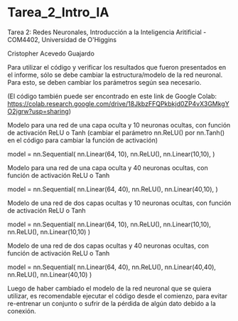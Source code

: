 # Tarea_2_Intro_IA

Tarea 2: Redes Neuronales, Introducción a la Inteligencia Aritificial - COM4402, Universidad de O'Higgins

Cristopher Acevedo Guajardo

Para utilizar el código y verificar los resultados que fueron presentados en el informe, sólo se debe cambiar la estructura/modelo de la red neuronal.
Para esto, se deben cambiar los parámetros según sea necesario.

(El código también puede ser encontrado en este link de Google Colab: https://colab.research.google.com/drive/18JkbzFFQPkbkjd0ZP4vX3GMkgYO2jgrw?usp=sharing)

Modelo para una red de una capa oculta y 10 neuronas ocultas, con función de activación ReLU o Tanh (cambiar el parámetro nn.ReLU() por nn.Tanh() en el código para cambiar la función de activación)

model = nn.Sequential(
          nn.Linear(64, 10),
          nn.ReLU(),
          nn.Linear(10,10),
        )
        
Modelo para una red de una capa oculta y 40 neuronas ocultas, con función de activación ReLU o Tanh

model = nn.Sequential(
          nn.Linear(64, 40),
          nn.ReLU(),
          nn.Linear(40,10),
        )
        
Modelo de una red de dos capas ocultas y 10 neuronas ocultas, con función de activación ReLU o Tanh

model = nn.Sequential(
          nn.Linear(64, 10),
          nn.ReLU(),
          nn.Linear(10,10),
          nn.ReLU(),
          nn.Linear(10,10)
        )
        
Modelo de una red de dos capas ocultas y 40 neuronas ocultas, con función de activación ReLU o Tanh

model = nn.Sequential(
          nn.Linear(64, 40),
          nn.ReLU(),
          nn.Linear(40,40),
          nn.ReLU(),
          nn.Linear(40,10)
        )
        
Luego de haber cambiado el modelo de la red neuronal que se quiera utilizar, es recomendable ejecutar el código desde el comienzo, para evitar re-entrenar un conjunto o sufrir de la pérdida de algún dato debido a la conexión.
